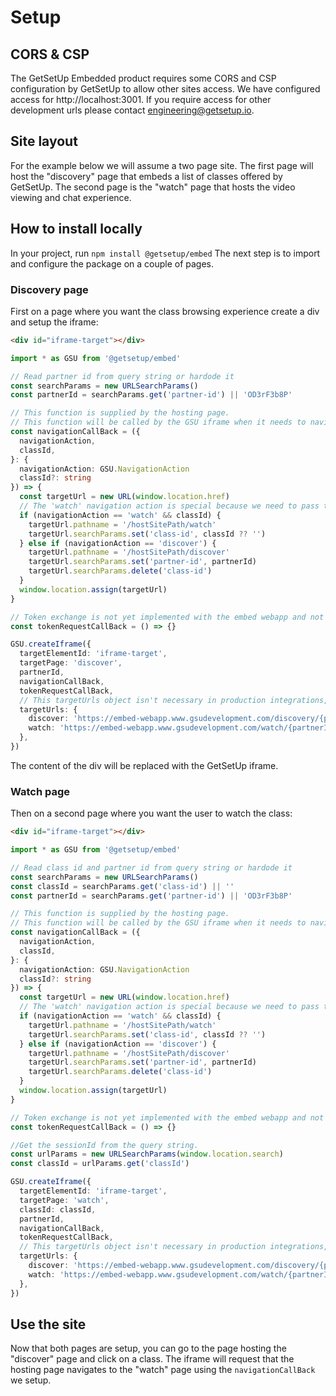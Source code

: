 # Setup

## CORS & CSP

The GetSetUp Embedded product requires some CORS and CSP configuration by GetSetUp to allow other sites access. We have configured access for http://localhost:3001. If you require access for other development urls please contact engineering@getsetup.io.

## Site layout

For the example below we will assume a two page site. The first page will host the "discovery" page that embeds a list of classes offered by GetSetUp.
The second page is the "watch" page that hosts the video viewing and chat experience.

## How to install locally

In your project, run `npm install @getsetup/embed`
The next step is to import and configure the package on a couple of pages.

### Discovery page

First on a page where you want the class browsing experience create a div and setup the iframe:

```html
<div id="iframe-target"></div>
```

```ts
import * as GSU from '@getsetup/embed'

// Read partner id from query string or hardode it
const searchParams = new URLSearchParams()
const partnerId = searchParams.get('partner-id') || 'OD3rF3b8P'

// This function is supplied by the hosting page.
// This function will be called by the GSU iframe when it needs to navigate.
const navigationCallBack = ({
  navigationAction,
  classId,
}: {
  navigationAction: GSU.NavigationAction
  classId?: string
}) => {
  const targetUrl = new URL(window.location.href)
  // The 'watch' navigation action is special because we need to pass the classId to the 'watch' page.
  if (navigationAction == 'watch' && classId) {
    targetUrl.pathname = '/hostSitePath/watch'
    targetUrl.searchParams.set('class-id', classId ?? '')
  } else if (navigationAction == 'discover') {
    targetUrl.pathname = '/hostSitePath/discover'
    targetUrl.searchParams.set('partner-id', partnerId)
    targetUrl.searchParams.delete('class-id')
  }
  window.location.assign(targetUrl)
}

// Token exchange is not yet implemented with the embed webapp and not required in case of most of the partners
const tokenRequestCallBack = () => {}

GSU.createIframe({
  targetElementId: 'iframe-target',
  targetPage: 'discover',
  partnerId,
  navigationCallBack,
  tokenRequestCallBack,
  // This targetUrls object isn't necessary in production integrations, but it allows us to point to the dev environment.
  targetUrls: {
    discover: 'https://embed-webapp.www.gsudevelopment.com/discovery/{partnerId}',
    watch: 'https://embed-webapp.www.gsudevelopment.com/watch/{partnerId}/{classId}',
  },
})
```

The content of the div will be replaced with the GetSetUp iframe.

### Watch page

Then on a second page where you want the user to watch the class:

```html
<div id="iframe-target"></div>
```

```ts
import * as GSU from '@getsetup/embed'

// Read class id and partner id from query string or hardode it
const searchParams = new URLSearchParams()
const classId = searchParams.get('class-id') || ''
const partnerId = searchParams.get('partner-id') || 'OD3rF3b8P'

// This function is supplied by the hosting page.
// This function will be called by the GSU iframe when it needs to navigate.
const navigationCallBack = ({
  navigationAction,
  classId,
}: {
  navigationAction: GSU.NavigationAction
  classId?: string
}) => {
  const targetUrl = new URL(window.location.href)
  // The 'watch' navigation action is special because we need to pass the classId to the 'watch' page.
  if (navigationAction == 'watch' && classId) {
    targetUrl.pathname = '/hostSitePath/watch'
    targetUrl.searchParams.set('class-id', classId ?? '')
  } else if (navigationAction == 'discover') {
    targetUrl.pathname = '/hostSitePath/discover'
    targetUrl.searchParams.set('partner-id', partnerId)
    targetUrl.searchParams.delete('class-id')
  }
  window.location.assign(targetUrl)
}

// Token exchange is not yet implemented with the embed webapp and not required in case of most of the partners
const tokenRequestCallBack = () => {}

//Get the sessionId from the query string.
const urlParams = new URLSearchParams(window.location.search)
const classId = urlParams.get('classId')

GSU.createIframe({
  targetElementId: 'iframe-target',
  targetPage: 'watch',
  classId: classId,
  partnerId,
  navigationCallBack,
  tokenRequestCallBack,
  // This targetUrls object isn't necessary in production integrations, but it allows us to point to the dev environment.
  targetUrls: {
    discover: 'https://embed-webapp.www.gsudevelopment.com/discovery/{partnerId}',
    watch: 'https://embed-webapp.www.gsudevelopment.com/watch/{partnerId}/{classId}',
  },
})
```

## Use the site

Now that both pages are setup, you can go to the page hosting the "discover" page and click on a class. The iframe will request that the hosting page navigates to the "watch" page using the `navigationCallBack` we setup.
